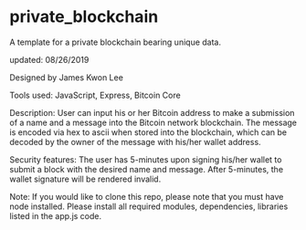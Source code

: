 # private_blockchain
A template for a private blockchain bearing unique data.

updated: 08/26/2019

Designed by James Kwon Lee

Tools used: 
JavaScript, Express, Bitcoin Core

Description:
User can input his or her Bitcoin address to make a submission of a name and a message into the Bitcoin network blockchain. 
The message is encoded via hex to ascii when stored into the blockchain, which can be decoded by the owner of the message with his/her wallet address.

Security features:
The user has 5-minutes upon signing his/her wallet to submit a block with the desired name and message. After 5-minutes, the wallet signature will be rendered invalid. 

Note:
If you would like to clone this repo, please note that you must have node installed. Please install all required modules, dependencies, libraries listed in the app.js code. 
